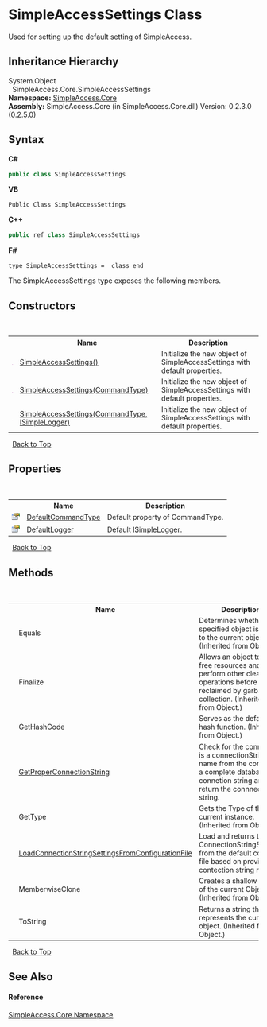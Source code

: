 # SimpleAccessSettings Class
 

Used for setting up the default setting of SimpleAccess.


## Inheritance Hierarchy
System.Object<br />&nbsp;&nbsp;SimpleAccess.Core.SimpleAccessSettings<br />
**Namespace:**&nbsp;<a href="N_SimpleAccess_Core">SimpleAccess.Core</a><br />**Assembly:**&nbsp;SimpleAccess.Core (in SimpleAccess.Core.dll) Version: 0.2.3.0 (0.2.5.0)

## Syntax

**C#**<br />
``` C#
public class SimpleAccessSettings
```

**VB**<br />
``` VB
Public Class SimpleAccessSettings
```

**C++**<br />
``` C++
public ref class SimpleAccessSettings
```

**F#**<br />
``` F#
type SimpleAccessSettings =  class end
```

The SimpleAccessSettings type exposes the following members.


## Constructors
&nbsp;<table><tr><th></th><th>Name</th><th>Description</th></tr><tr><td>![Public method](media/pubmethod.gif "Public method")</td><td><a href="M_SimpleAccess_Core_SimpleAccessSettings__ctor">SimpleAccessSettings()</a></td><td>
Initialize the new object of SimpleAccessSettings with default properties.</td></tr><tr><td>![Public method](media/pubmethod.gif "Public method")</td><td><a href="M_SimpleAccess_Core_SimpleAccessSettings__ctor_1">SimpleAccessSettings(CommandType)</a></td><td>
Initialize the new object of SimpleAccessSettings with default properties.</td></tr><tr><td>![Public method](media/pubmethod.gif "Public method")</td><td><a href="M_SimpleAccess_Core_SimpleAccessSettings__ctor_2">SimpleAccessSettings(CommandType, ISimpleLogger)</a></td><td>
Initialize the new object of SimpleAccessSettings with default properties.</td></tr></table>&nbsp;
<a href="#simpleaccesssettings-class">Back to Top</a>

## Properties
&nbsp;<table><tr><th></th><th>Name</th><th>Description</th></tr><tr><td>![Public property](media/pubproperty.gif "Public property")</td><td><a href="P_SimpleAccess_Core_SimpleAccessSettings_DefaultCommandType">DefaultCommandType</a></td><td>
Default property of CommandType.</td></tr><tr><td>![Public property](media/pubproperty.gif "Public property")</td><td><a href="P_SimpleAccess_Core_SimpleAccessSettings_DefaultLogger">DefaultLogger</a></td><td>
Default <a href="T_SimpleAccess_Core_Logger_ISimpleLogger">ISimpleLogger</a>.</td></tr></table>&nbsp;
<a href="#simpleaccesssettings-class">Back to Top</a>

## Methods
&nbsp;<table><tr><th></th><th>Name</th><th>Description</th></tr><tr><td>![Public method](media/pubmethod.gif "Public method")</td><td>Equals</td><td>
Determines whether the specified object is equal to the current object.
 (Inherited from Object.)</td></tr><tr><td>![Protected method](media/protmethod.gif "Protected method")</td><td>Finalize</td><td>
Allows an object to try to free resources and perform other cleanup operations before it is reclaimed by garbage collection.
 (Inherited from Object.)</td></tr><tr><td>![Public method](media/pubmethod.gif "Public method")</td><td>GetHashCode</td><td>
Serves as the default hash function.
 (Inherited from Object.)</td></tr><tr><td>![Public method](media/pubmethod.gif "Public method")![Static member](media/static.gif "Static member")</td><td><a href="M_SimpleAccess_Core_SimpleAccessSettings_GetProperConnectionString">GetProperConnectionString</a></td><td>
Check for the connection is a connectionString name from the config or a complete database connetion string and return the connnection string.</td></tr><tr><td>![Public method](media/pubmethod.gif "Public method")</td><td>GetType</td><td>
Gets the Type of the current instance.
 (Inherited from Object.)</td></tr><tr><td>![Public method](media/pubmethod.gif "Public method")![Static member](media/static.gif "Static member")</td><td><a href="M_SimpleAccess_Core_SimpleAccessSettings_LoadConnectionStringSettingsFromConfigurationFile">LoadConnectionStringSettingsFromConfigurationFile</a></td><td>
Load and returns the ConnectionStringSettings from the default config file based on provided contection string name.</td></tr><tr><td>![Protected method](media/protmethod.gif "Protected method")</td><td>MemberwiseClone</td><td>
Creates a shallow copy of the current Object.
 (Inherited from Object.)</td></tr><tr><td>![Public method](media/pubmethod.gif "Public method")</td><td>ToString</td><td>
Returns a string that represents the current object.
 (Inherited from Object.)</td></tr></table>&nbsp;
<a href="#simpleaccesssettings-class">Back to Top</a>

## See Also


#### Reference
<a href="N_SimpleAccess_Core">SimpleAccess.Core Namespace</a><br />